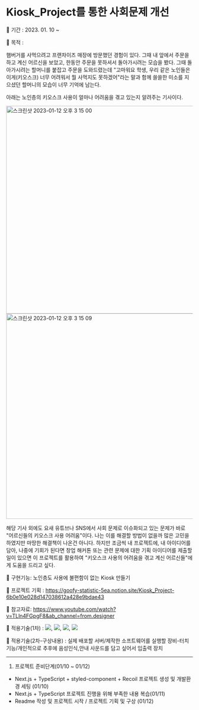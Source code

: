 # Kiosk_Project를 통한 사회문제 개선

🐶 기간 : 2023. 01. 10 ~

🐶 목적 : 

햄버거를 사먹으려고 프랜차이즈 매장에 방문했던 경험이 있다. 그때 내 앞에서 주문을 하고 계신 어르신을 보았고, 한동안 주문을 못하셔서 돌아가시려는 모습을 봤다. 그때 돌아가시려는 할머니를 붙잡고 주문을 도와드렸는데 "고마워요 학생, 우리 같은 노인들은 이게(키오스크) 너무 어려워서 뭘 사먹지도 못하겠어"라는 말과 함께 쓸쓸한 미소를 지으셨던 할머니의 모습이 너무 기억에 남는다. 

아래는 노인층의 키오스크 사용이 얼마나 어려움을 겪고 있는지 알려주는 기사이다. 

<img width="560" alt="스크린샷 2023-01-12 오후 3 15 00" src="https://user-images.githubusercontent.com/98578138/211991984-3d8e647d-8f06-4053-9b99-2fc7a8d4402a.png">
<img width="554" alt="스크린샷 2023-01-12 오후 3 15 09" src="https://user-images.githubusercontent.com/98578138/211992046-5dbdfa01-e70d-45a5-aea0-f141c8b3f583.png">

해당 기사 외에도 요새 유튜브나 SNS에서 사회 문제로 이슈화되고 있는 문제가 바로 "어르신들의 키오스크 사용 어려움"이다. 나는 이를 해결할 방법이 없을까 많은 고민을 하였지만 마땅한 해결책이 나온건 아니다. 하지만 조금씩 내 프로젝트에, 내 아이디어를 담아, 나중에 기회가 된다면 창업 해커톤 또는 관련 문제에 대한 기획 아이디어를 제출할 일이 있으면 이 프로젝트를 활용하여 "키오스크 사용의 어려움을 겪고 계신 어르신들"에게 도움을 드리고 싶다. 

🐶 구현기능: 노인층도 사용에 불편함이 없는 Kiosk 만들기 

🐶 프로젝트 기획 : https://goofy-statistic-5ea.notion.site/Kiosk_Project-6b0e10e028d147038612a428e9bdae43

🐶 참고자료: https://www.youtube.com/watch?v=TLln4FGpgF8&ab_channel=from.designer

🐶 적용기술(1차) :  <img src="https://img.shields.io/badge/Next.js-gray?style=flat&logo=Next.js&logoColor=white&magin-left=5px"/>, <img src="https://img.shields.io/badge/TypeScript-blue?style=flat&logo=TypeScript&logoColor=white&magin-left=5px"/>, <img src="https://img.shields.io/badge/styled_components-green?style=flat&logo=styledcomponents&logoColor=white&magin-left=5px"/>, <img src="https://img.shields.io/badge/Recoil-purple?style=flat&logo=Recoil&logoColor=white&magin-left=5px"/>

🐶 적용기술(2차-구상내용) : 실제 배포할 서버/제작한 소프트웨어를 실행할 장비-터치기능/개인적으로 추후에 음성인식,안내 사운드를 담고 싶어서 입출력 장치

-----

1. 프로젝트 준비단계(01/10 ~ 01/12)
- Next.js + TypeScript + styled-component + Recoil 프로젝트 생성 및 개발환경 세팅 (01/10)
- Next.js + TypeScript 프로젝트 진행을 위해 부족한 내용 복습(01/11)
- Readme 작성 및 프로젝트 시작 / 프로젝트 기획 및 구상 (01/12)
